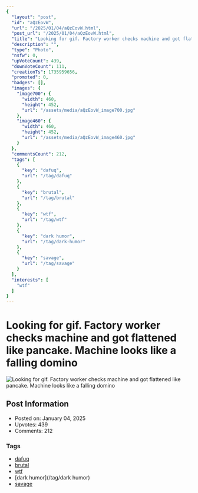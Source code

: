 ```yaml
---
{
  "layout": "post",
  "id": "aQzEovW",
  "url": "/2025/01/04/aQzEovW.html",
  "post_url": "/2025/01/04/aQzEovW.html",
  "title": "Looking for gif. Factory worker checks machine and got flattened like pancake. Machine looks like a falling domino",
  "description": "",
  "type": "Photo",
  "nsfw": 0,
  "upVoteCount": 439,
  "downVoteCount": 111,
  "creationTs": 1735959656,
  "promoted": 0,
  "badges": [],
  "images": {
    "image700": {
      "width": 460,
      "height": 452,
      "url": "/assets/media/aQzEovW_image700.jpg"
    },
    "image460": {
      "width": 460,
      "height": 452,
      "url": "/assets/media/aQzEovW_image460.jpg"
    }
  },
  "commentsCount": 212,
  "tags": [
    {
      "key": "dafuq",
      "url": "/tag/dafuq"
    },
    {
      "key": "brutal",
      "url": "/tag/brutal"
    },
    {
      "key": "wtf",
      "url": "/tag/wtf"
    },
    {
      "key": "dark humor",
      "url": "/tag/dark-humor"
    },
    {
      "key": "savage",
      "url": "/tag/savage"
    }
  ],
  "interests": [
    "wtf"
  ]
}
---
```


# Looking for gif. Factory worker checks machine and got flattened like pancake. Machine looks like a falling domino

![Looking for gif. Factory worker checks machine and got flattened like pancake. Machine looks like a falling domino](/assets/media/aQzEovW_image700.jpg)

## Post Information

- Posted on: January 04, 2025
- Upvotes: 439
- Comments: 212

### Tags

- [dafuq](/tag/dafuq)
- [brutal](/tag/brutal)
- [wtf](/tag/wtf)
- [dark humor](/tag/dark humor)
- [savage](/tag/savage)
